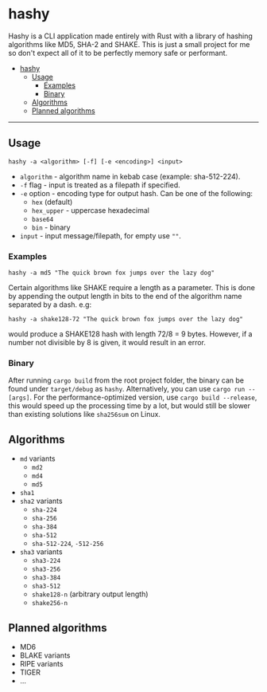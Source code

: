 # hashy

Hashy is a CLI application made entirely with Rust with a library of hashing algorithms like MD5, SHA-2 and SHAKE. This is just a small project for me so don't expect all of it to be perfectly memory safe or performant.

- [hashy](#hashy)
  - [Usage](#usage)
    - [Examples](#examples)
    - [Binary](#binary)
  - [Algorithms](#algorithms)
  - [Planned algorithms](#planned-algorithms)

* * *

## Usage

`hashy -a <algorithm> [-f] [-e <encoding>] <input>`

- `algorithm` - algorithm name in kebab case (example: sha-512-224).
- `-f` flag - input is treated as a filepath if specified.
- `-e` option - encoding type for output hash. Can be one of the following:
  - `hex` (default)
  - `hex_upper` - uppercase hexadecimal
  - `base64`
  - `bin` - binary
- `input` - input message/filepath, for empty use `""`.

### Examples

`hashy -a md5 "The quick brown fox jumps over the lazy dog"`

Certain algorithms like SHAKE require a length as a parameter. This is done by
appending the output length in bits to the end of the algorithm name separated by
a dash. e.g:

`hashy -a shake128-72 "The quick brown fox jumps over the lazy dog"`

would produce a SHAKE128 hash with length 72/8 = 9 bytes. However, if a number
not divisible by 8 is given, it would result in an error.

### Binary

After running `cargo build` from the root project folder, the binary can be found under `target/debug` as `hashy`. Alternatively, you can use `cargo run -- [args]`. For the performance-optimized version, use `cargo build --release`, this would speed up the processing time by a lot, but would still be slower than existing solutions like `sha256sum` on Linux.

## Algorithms

- `md` variants
  - `md2`
  - `md4`
  - `md5`
- `sha1`
- `sha2` variants
  - `sha-224`
  - `sha-256`
  - `sha-384`
  - `sha-512`
  - `sha-512-224`, `-512-256`
- `sha3` variants
  - `sha3-224`
  - `sha3-256`
  - `sha3-384`
  - `sha3-512`
  - `shake128-n` (arbitrary output length)
  - `shake256-n`

## Planned algorithms

- MD6
- BLAKE variants
- RIPE variants
- TIGER
- ...
